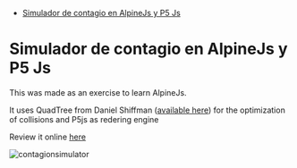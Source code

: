 - [Simulador de contagio en AlpineJs y P5 Js](#simulador-de-contagio-en-svelte-y-p5-js)

# Simulador de contagio en AlpineJs y P5 Js

This was made as an exercise to learn AlpineJs.

It uses QuadTree from Daniel Shiffman (<a href="https://github.com/CodingTrain/QuadTree" target="_blank">available here</a>) for the optimization of collisions and P5js as redering engine

Review it online <a href="https://cgarciagl.github.io/contagioalpine/" target="_blank">here</a>

![contagionsimulator](https://user-images.githubusercontent.com/474536/128949030-7b3614b2-7d92-40e9-b6c7-fae359a5d8ff.jpg)
